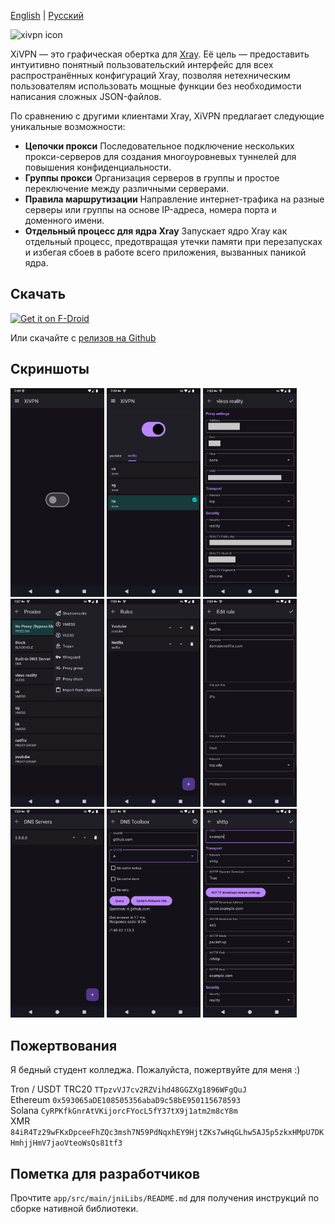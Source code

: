 [English](README.md) | [Русский](README_RU.md)

![xivpn icon](https://raw.githubusercontent.com/Exclude0122/xivpn/refs/heads/master/icon.webp)

XiVPN — это графическая обертка для [Xray](https://github.com/XTLS/Xray-core). Её цель — предоставить интуитивно понятный пользовательский интерфейс для всех распространённых конфигураций Xray, позволяя нетехническим пользователям использовать мощные функции без необходимости написания сложных JSON-файлов.

По сравнению с другими клиентами Xray, XiVPN предлагает следующие уникальные возможности:
- **Цепочки прокси** Последовательное подключение нескольких прокси-серверов для создания многоуровневых туннелей для повышения конфиденциальности.
- **Группы прокси** Организация серверов в группы и простое переключение между различными серверами.
- **Правила маршрутизации** Направление интернет-трафика на разные серверы или группы на основе IP-адреса, номера порта и доменного имени.
- **Отдельный процесс для ядра Xray** Запускает ядро Xray как отдельный процесс, предотвращая утечки памяти при перезапусках и избегая сбоев в работе всего приложения, вызванных паникой ядра.

## Скачать

<a href="https://f-droid.org/en/packages/io.github.exclude0122.xivpn/">
    <img src="https://f-droid.org/badge/get-it-on.png"
    alt="Get it on F-Droid"
    height="80">
</a>

Или скачайте с [релизов на Github](https://github.com/Exclude0122/xivpn/releases/latest)

## Скриншоты


<p>

<img src="https://github.com/Exclude0122/xivpn/blob/master/fastlane/metadata/android/en-US/images/phoneScreenshots/1.png" width="150px">
<img src="https://github.com/Exclude0122/xivpn/blob/master/fastlane/metadata/android/en-US/images/phoneScreenshots/2.png" width="150px">
<img src="https://github.com/Exclude0122/xivpn/blob/master/fastlane/metadata/android/en-US/images/phoneScreenshots/3.png" width="150px">
<img src="https://github.com/Exclude0122/xivpn/blob/master/fastlane/metadata/android/en-US/images/phoneScreenshots/4.png" width="150px">
<img src="https://github.com/Exclude0122/xivpn/blob/master/fastlane/metadata/android/en-US/images/phoneScreenshots/5.png" width="150px">
<img src="https://github.com/Exclude0122/xivpn/blob/master/fastlane/metadata/android/en-US/images/phoneScreenshots/6.png" width="150px">
<img src="https://github.com/Exclude0122/xivpn/blob/master/fastlane/metadata/android/en-US/images/phoneScreenshots/7.png" width="150px">
<img src="https://github.com/Exclude0122/xivpn/blob/master/fastlane/metadata/android/en-US/images/phoneScreenshots/8.png" width="150px">
<img src="https://github.com/Exclude0122/xivpn/blob/master/fastlane/metadata/android/en-US/images/phoneScreenshots/9.png" width="150px">

</p>


## Пожертвования

Я бедный студент колледжа. Пожалуйста, пожертвуйте для меня :)

Tron / USDT TRC20 `TTpzvVJ7cv2RZVihd48GGZXg1896WFgQuJ`   
Ethereum `0x593065aDE108505356abaD9c58bE950115678593`   
Solana `CyRPKfkGnrAtVKijorcFYocL5fY37tX9j1atm2m8cY8m`   
XMR `84iR4Tz29wFKxDpceeFhZQc3msh7N59PdNqxhEY9HjtZKs7wHqGLhw5AJ5p5zkxHMpU7DKHmhjjHmV7jaoVteoWsQs81tf3`


## Пометка для разработчиков

Прочтите `app/src/main/jniLibs/README.md` для получения инструкций по сборке нативной библиотеки.
